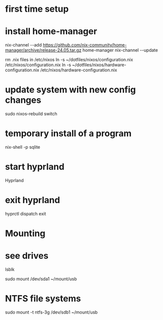 
# first time setup
# install home-manager
nix-channel --add https://github.com/nix-community/home-manager/archive/release-24.05.tar.gz home-manager
nix-channel --update

rm .nix files in /etc/nixos
ln -s ~/dotfiles/nixos/configuration.nix /etc/nixos/configuration.nix
ln -s ~/dotfiles/nixos/hardware-configuration.nix /etc/nixos/hardware-configuration.nix

# update system with new config changes
sudo nixos-rebuild switch

# temporary install of a program
nix-shell -p sqlite

# start hyprland
Hyprland

# exit hyprland
hyprctl dispatch exit



# Mounting
# see drives
lsblk

sudo mount /dev/sda1 ~/mount/usb

# NTFS file systems
sudo mount -t ntfs-3g /dev/sdb1 ~/mount/usb
